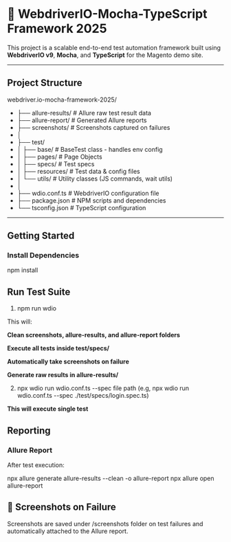 # 🧪 WebdriverIO-Mocha-TypeScript Framework 2025

This project is a scalable end-to-end test automation framework built using **WebdriverIO v9**, **Mocha**, and **TypeScript** for the Magento demo site.

---

## Project Structure

webdriver.io-mocha-framework-2025/

- ├── allure-results/ # Allure raw test result data
- ├── allure-report/ # Generated Allure reports
- ├── screenshots/ # Screenshots captured on failures
- │
- ├── test/
- │ ├── base/ # BaseTest class - handles env config
- │ ├── pages/ # Page Objects
- │ ├── specs/ # Test specs
- │ ├── resources/ # Test data & config files
- │ └── utils/ # Utility classes (JS commands, wait utils)
- │
- ├── wdio.conf.ts # WebdriverIO configuration file
- ├── package.json # NPM scripts and dependencies
- └── tsconfig.json # TypeScript configuration

---

## Getting Started

### Install Dependencies

npm install

## Run Test Suite

1. npm run wdio

This will:

**Clean screenshots, allure-results, and allure-report folders**

**Execute all tests inside test/specs/**

**Automatically take screenshots on failure**

**Generate raw results in allure-results/**

2. npx wdio run wdio.conf.ts --spec file path (e.g, npx wdio run wdio.conf.ts --spec ./test/specs/login.spec.ts)

**This will execute single test**

## Reporting
### Allure Report
After test execution:

npx allure generate allure-results --clean -o allure-report
npx allure open allure-report

## 📸 Screenshots on Failure
Screenshots are saved under /screenshots folder on test failures and automatically attached to the Allure report.
